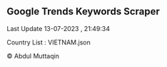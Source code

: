 

## Google Trends Keywords Scraper 
 
Last Update 13-07-2023 , 21:49:34

Country List :
VIETNAM.json



© Abdul Muttaqin 

